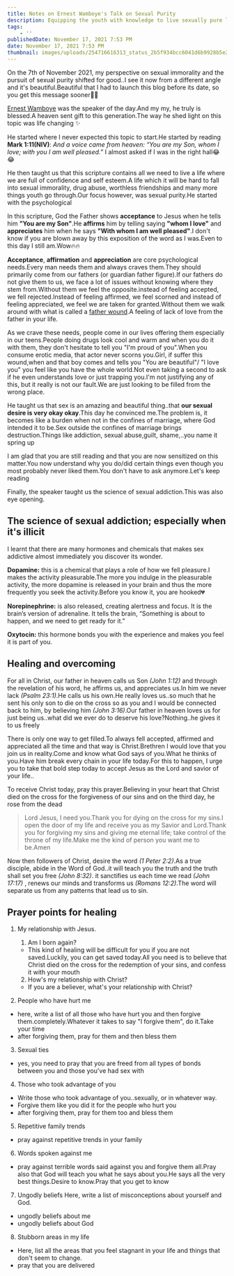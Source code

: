 ```yaml
---
title: Notes on Ernest Wamboye's Talk on Sexual Purity
description: Equipping the youth with knowledge to live sexually pure lives
tags:
    - ''
publishedDate: November 17, 2021 7:53 PM
date: November 17, 2021 7:53 PM
thumbnail: images/uploads/254716616313_status_2b5f934bcc6041d6b9928b5e28f79128.jpg
---
```


On the 7th of November 2021, my perspective on sexual immorality and the pursuit of sexual purity shifted for good..I see it now from a different angle and it's beautiful.Beautiful that I had to launch this blog before its date, so you get this message sooner🥳🥳

[Ernest Wamboye](https://www.penstrokes.co.ke/author/ernest/) was the speaker of the day.And my my, he truly is blessed.A heaven sent gift to this generation.The way he shed light on this topic was life changing ✨

He started where I never expected this topic to start.He started by reading **Mark 1:11(NIV)**: _And a voice came from heaven: “You are my Son, whom I love; with you I am well pleased.”_ I almost asked if I was in the right hall😂😂

He then taught us that this scripture contains all we need to live a life where we are full of confidence and self esteem.A life which it will be hard to fall into sexual immorality, drug abuse, worthless friendships and many more things youth go through.Our focus however, was sexual purity.He started with the psychological

In this scripture, God the Father shows **acceptance** to Jesus when he tells him **"You are my Son"**.He **affirms** him by telling saying **"whom I love"** and **appreciates** him when he says **"With whom I am well pleased"**.I don't know if you are blown away by this exposition of the word as I was.Even to this day I still am.Wow🔥🔥

**Acceptance**, **affirmation** and **appreciation** are core psychological needs.Every man needs them and always craves them.They should primarily come from our fathers (or guardian father figure).If our fathers do not give them to us, we face a lot of issues without knowing where they stem from.Without them we feel the opposite.instead of feeling accepted, we fell rejected.Instead of feeling affirmed, we feel scorned and instead of feeling appreciated, we feel we are taken for granted.Without them we walk around with what is called a [father wound](https://danielpassini.org/father-wound/).A feeling of lack of love from the father in your life.

As we crave these needs, people come in our lives offering them especially in our teens.People doing drugs look cool and warm and when you do it with them, they don't hesitate to tell you "I'm proud of you".When you consume erotic media, that actor never scorns you.Girl, if suffer this wound,when and that boy comes and tells you "You are beautiful"/ "I love you" you feel like you have the whole world.Not even taking a second to ask if he even understands love or just trapping you.I'm not justifying any of this, but it really is not our fault.We are just looking to be filled from the wrong place.

He taught us that sex is an amazing and beautiful thing..that **our sexual desire is very okay okay**.This day he convinced me.The problem is, it becomes like a burden when not in the confines of marriage, where God intended it to be.Sex outside the confines of marriage brings destruction.Things like addiction, sexual abuse,guilt, shame,..you name it spring up

I am glad that you are still reading and that you are now sensitized on this matter.You now understand why you do/did certain things even though you most probably never liked them.You don't have to ask anymore.Let's keep reading

Finally, the speaker taught us the science of sexual addiction.This was also eye opening.

## The science of sexual addiction; especially when it's illicit

I learnt that there are many hormones and chemicals that makes sex addictive almost immediately you discover its wonder.

**Dopamine:** this is a chemical that plays a role of how we fell pleasure.I makes the activity pleasurable.The more you indulge in the pleasurable activity, the more dopamine is released in your brain and thus the more frequently you seek the activity.Before you know it, you are hooked💔

**Norepinephrine:** is also released, creating alertness and focus. It is the brain’s version of adrenaline. It tells the brain, “Something is about to happen, and we need to get ready for it.”

**Oxytocin:** this hormone bonds you with the experience and makes you feel it is part of you.

## Healing and overcoming

For all in Christ, our father in heaven calls us Son _(John 1:12)_ and through the revelation of his word, he affirms us, and appreciates us.In him we never lack _(Psalm 23:1)_.He calls us his own.He really loves us..so much that he sent his only son to die on the cross so as you and I would be connected back to him, by believing him _(John 3:16)_.Our father in heaven loves us for just being us..what did we ever do to deserve his love?Nothing..he gives it to us freely

There is only one way to get filled.To always fell accepted, affirmed and appreciated all the time and that way is Christ.Brethren I would love that you join us in reality.Come and know what God says of you.What he thinks of you.Have him break every chain in your life today.For this to happen, I urge you to take that bold step today to accept Jesus as the Lord and savior of your life..

To receive Christ today, pray this prayer.Believing in your heart that Christ died on the cross for the forgiveness of our sins and on the third day, he rose from the dead

> Lord Jesus, I need you.Thank you for dying on the cross for my sins.I open the door of my life and receive you as my Savior and Lord.Thank you for forgiving my sins and giving me eternal life; take control of the throne of my life.Make me the kind of person you want me to be.Amen

Now then followers of Christ, desire the word _(1 Peter 2:2)_.As a true disciple, abide in the Word of God..it will teach you the truth and the truth shall set you free _(John 8:32)_. it sanctifies us each time we read _(John 17:17)_ , renews our minds and transforms us _(Romans 12:2)_.The word will separate us from any patterns that lead us to sin.

## Prayer points for healing

1. My relationship with Jesus.

    1. Am I born again?

    - This kind of healing will be difficult for you if you are not saved.Luckily, you can get saved today.All you need is to believe that Christ died on the cross for the redemption of your sins, and confess it with your mouth

    2. How's my relationship with Christ?

    - If you are a believer, what's your relationship with Christ?

2. People who have hurt me

-   here, write a list of all those who have hurt you and then forgive them.completely.Whatever it takes to say "I forgive them", do it.Take your time
-   after forgiving them, pray for them and then bless them

3. Sexual ties

-   yes, you need to pray that you are freed from all types of bonds between you and those you've had sex with

4. Those who took advantage of you

-   Write those who took advantage of you..sexually, or in whatever way.
-   Forgive them like you did it for the people who hurt you
-   after forgiving them, pray for them too and bless them

5. Repetitive family trends

-   pray against repetitive trends in your family

6. Words spoken against me

-   pray against terrible words said against you and forgive them all.Pray also that God will teach you what he says about you.He says all the very best things.Desire to know.Pray that you get to know

7. Ungodly beliefs
   Here, write a list of misconceptions about yourself and God.

-   ungodly beliefs about me
-   ungodly beliefs about God

8. Stubborn areas in my life

-   Here, list all the areas that you feel stagnant in your life and things that don't seem to change.
-   pray that you are delivered
